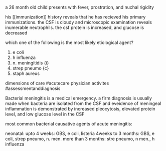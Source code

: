 a 26 month old child presents with fever, prostration, and nuchal rigidity 

his [[immunization]] history reveals that he has recieved his primary immunizations. the CSF is cloudy and microscopic examination reveals inumerable neutrophils. the csf protein is increased, and glucose is decreased 

which one of the following is the most likely etiological agent? 

1. e coli 
2. h influenza 
3. n. meningitidis {i}
4. strep pneumo {c}
5. staph aureus 

dimensions of care #acutecare 
physician activites #assessmentanddiagnosis 

Bacterial meningitis is a medical emergency. a firm diagnosis is usually made when bacteria are isolated from the CSF and eveidence of meningeal inflammation is demonstrated by increased pleocytosis, elevated protein level, and low glucose level in the CSF 

most common bacterial causative agents of acute meningitis: 

neonatal: upto 4 weeks: GBS, e coli, listeria
4weeks to 3 months: GBS, e coli, strep pneumo, n. men. 
more than 3 months: stre pneumo, n men., h influenza 


